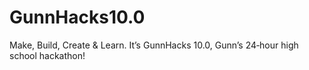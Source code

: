 # GunnHacks10.0
Make, Build, Create &amp; Learn. It’s GunnHacks 10.0, Gunn’s 24‑hour high school hackathon!
